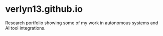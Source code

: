 # verlyn13.github.io
Research portfolio showing some of my work in autonomous systems and AI tool integrations.
